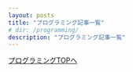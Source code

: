 ```yaml
---
layout: posts
title: "プログラミング記事一覧"
# dir: /programming/
description: "プログラミング記事一覧"
---
```

  <a href="/programming/">プログラミングTOPへ</a>
